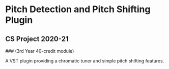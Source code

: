 # Pitch Detection and Pitch Shifting Plugin
## CS Project 2020-21
### (3rd Year 40-credit module)

A VST plugin providing a chromatic tuner and simple pitch shifting features.
